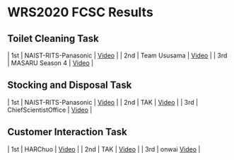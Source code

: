 ﻿# WRS2020 FCSC Results

## Toilet Cleaning Task

| 1st | NAIST-RITS-Panasonic | [Video](https://youtu.be/elBLatK1zf8?t=16026) |
| 2nd | Team Ususama         | [Video](https://youtu.be/elBLatK1zf8?t=8643) |
| 3rd | MASARU Season 4 | [Video](https://youtu.be/elBLatK1zf8?t=12394) |

## Stocking and Disposal Task

| 1st | NAIST-RITS-Panasonic | [Video](https://youtu.be/J3p6wuFzX40?t=12845) |
| 2nd | TAK                  | [Video](https://youtu.be/J3p6wuFzX40?t=2330) |
| 3rd | ChiefScientistOffice | [Video](https://youtu.be/J3p6wuFzX40?t=8032) |

## Customer Interaction Task

| 1st | HARChuo | [Video](https://youtu.be/aEeoPNXMIEE?t=3472) |
| 2nd | TAK                  | [Video](https://youtu.be/aEeoPNXMIEE?t=1960) |
| 3rd | onwai [Video](https://youtu.be/aEeoPNXMIEE?t=8287) |


